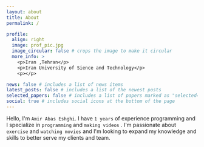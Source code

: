 ```yaml
---
layout: about
title: About
permalink: /

profile:
  align: right
  image: prof_pic.jpg
  image_circular: false # crops the image to make it circular
  more_info: >
    <p>Iran ,Tehran</p>
    <p>Iran University of Sience and Technology</p>
    <p></p>

news: false # includes a list of news items
latest_posts: false # includes a list of the newest posts
selected_papers: false # includes a list of papers marked as "selected={true}"
social: true # includes social icons at the bottom of the page
---
```


Hello, I'm `Amir Abas Eshghi`. I have `1 years` of experience programming and I specialize in `programming` and `making videos` . I'm passionate about `exercise` and `watching movies` and I'm looking to expand my knowledge and skills to better serve my clients and team.
